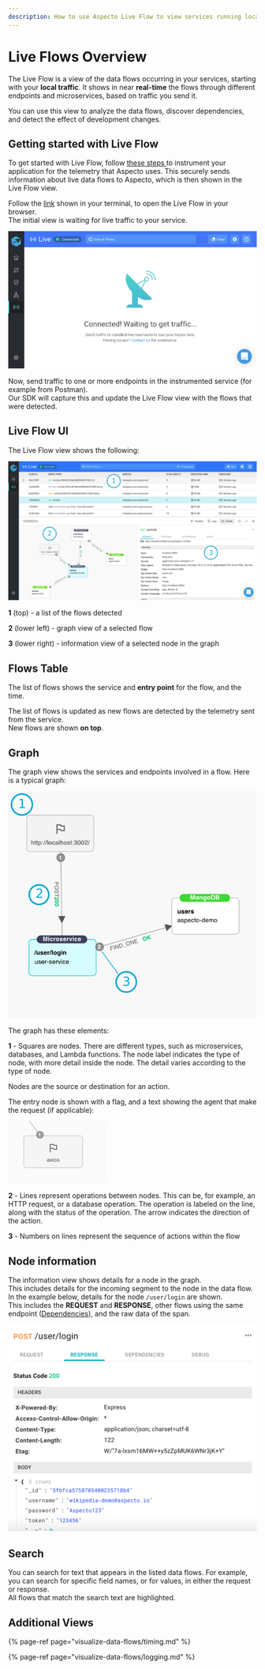 ```yaml
---
description: How to use Aspecto Live Flow to view services running locally
---
```


# Live Flows Overview

The Live Flow is a view of the data flows occurring in your services, starting with your **local traffic**. It shows in near **real-time** the flows through different endpoints and microservices, based on traffic you send it.

You can use this view to analyze the data flows, discover dependencies, and detect the effect of development changes.

## Getting started with Live Flow

To get started with Live Flow, follow [these steps ](../install/#configuration)to instrument your application for the telemetry that Aspecto uses. This securely sends information about live data flows to Aspecto, which is then shown in the Live Flow view.

Follow the [link](https://docs.aspecto.io/v1/install#connected-mode) shown in your terminal, to open the Live Flow in your browser.  
The initial view is waiting for live traffic to your service.

![](../.gitbook/assets/live-flows-ready.png)

Now, send traffic to one or more endpoints in the instrumented service \(for example from Postman\).   
Our SDK will capture this and update the Live Flow view with the flows that were detected.

## Live Flow UI

The Live Flow view shows the  following:

![](../.gitbook/assets/live-flows-ui-numbered%20%281%29.png)

**1** \(top\) - a list of the flows detected

**2** \(lower left\) - graph view of a selected flow  

**3** \(lower right\) - information view of a selected node in the graph

## Flows Table

The list of flows shows the service and **entry point** for the flow, and the time.

The list of flows is updated as new flows are detected by the telemetry sent from the service.  
New flows are shown **on top**.

## Graph

The graph view shows the services and endpoints involved in a flow. Here is a typical graph:

![](../.gitbook/assets/explain-graph.png)

The graph has these elements:

**1** - Squares are nodes. There are different types, such as microservices, databases, and Lambda functions. The node label indicates the type of node, with more detail inside the node. The detail varies according to the type of node.

Nodes are the source or destination for an action. 

The entry node is shown with a flag, and a text showing the agent that make the request \(if applicable\):

![](../.gitbook/assets/graph-endpoint.png)

**2** - Lines represent operations between nodes. This can be, for example, an HTTP request, or a database operation. The operation is labeled on the line, along with the status of the operation. The arrow indicates the direction of the action.

**3** - Numbers on lines represent the sequence of actions within the flow 

## Node information

The information view shows details for a node in the graph.   
This includes details for the incoming segment to the node in the data flow.   
In the example below, details for the node `/user/login` are shown.   
This includes the **REQUEST** and **RESPONSE**, other flows using the same endpoint \([Dependencies](live-flow-production/dependencies.md)\), and the raw data of the span.

![](../.gitbook/assets/image%20%285%29.png)

## Search

You can search for text that appears in the listed data flows. For example, you can search for specific field names, or for values, in either the request or response.   
All flows that match the search text are highlighted.

## Additional Views

{% page-ref page="visualize-data-flows/timing.md" %}

{% page-ref page="visualize-data-flows/logging.md" %}

### 

